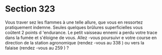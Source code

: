 # Section 323

Vous traver sez les flammes à une telle allure, que vous en
ressortez pratiquement indemne. Seules quelques brûlures
superficielles vous coûtent 2 points d 'endurance.  Le petit
vaisseau ennemi a perdu votre trace dans la fumée et s'éloigne de
vous. Allez -vous poursuivr e votre course en direction de la
station agronomique (rendez -vous au 338 ) ou vers la falaise
(rendez -vous au 259 ) ?